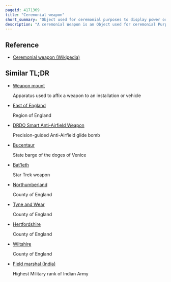 ```yaml
---
pageid: 4171369
title: "Ceremonial weapon"
short_summary: "Object used for ceremonial purposes to display power or authority."
description: "A ceremonial Weapon is an Object used for ceremonial Purposes to display Power or Authority. They are often used in Parades and as Part of Dress Uniforms."
---
```


## Reference

- [Ceremonial weapon (Wikipedia)](https://en.wikipedia.org/?curid=4171369)

## Similar TL;DR

- [Weapon mount](/tldr/en/weapon-mount)

  Apparatus used to affix a weapon to an installation or vehicle

- [East of England](/tldr/en/east-of-england)

  Region of England

- [DRDO Smart Anti-Airfield Weapon](/tldr/en/drdo-smart-anti-airfield-weapon)

  Precision-guided Anti-Airfield glide bomb

- [Bucentaur](/tldr/en/bucentaur)

  State barge of the doges of Venice

- [Bat'leth](/tldr/en/batleth)

  Star Trek weapon

- [Northumberland](/tldr/en/northumberland)

  County of England

- [Tyne and Wear](/tldr/en/tyne-and-wear)

  County of England

- [Hertfordshire](/tldr/en/hertfordshire)

  County of England

- [Wiltshire](/tldr/en/wiltshire)

  County of England

- [Field marshal (India)](/tldr/en/field-marshal-india)

  Highest Military rank of Indian Army
